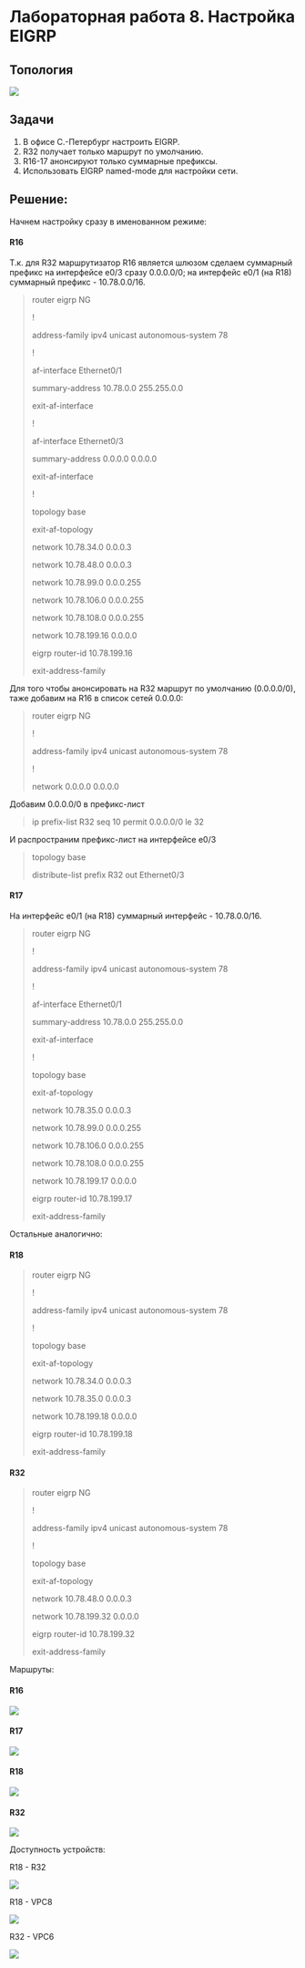 ﻿<h1> Лабораторная работа 8. Настройка EIGRP </h1> 

<h2> Топология </h2>
<img src=https://github.com/Avasekho/otus-networks-pro/blob/main/labs/lab08/topology-lab08.png>

<h2> Задачи </h2>

<ol>
  <li> В офисе С.-Петербург настроить EIGRP. </li>
  <li> R32 получает только маршрут по умолчанию. </li>
  <li> R16-17 анонсируют только суммарные префиксы. </li>
  <li> Использовать EIGRP named-mode для настройки сети. </li>
</ol>

<h2> Решение: </h2>

<p>Начнем настройку сразу в именованном режиме:</p>

<h4>R16</h4>

<p>Т.к. для R32 маршрутизатор R16 является шлюзом сделаем суммарный префикс на интерфейсе e0/3 сразу 0.0.0.0/0; 
на интерфейс e0/1 (на R18) суммарный префикс - 10.78.0.0/16.</p>

<blockquote>
<p>router eigrp NG</p>
<p> !</p>
<p> address-family ipv4 unicast autonomous-system 78</p>
<p>  !</p>
<p>  af-interface Ethernet0/1</p>
<p>   summary-address 10.78.0.0 255.255.0.0</p>
<p>  exit-af-interface</p>
<p>  !</p>
<p>  af-interface Ethernet0/3</p>
<p>   summary-address 0.0.0.0 0.0.0.0</p>
<p>  exit-af-interface</p>
<p>  !</p>
<p>  topology base</p>
<p>  exit-af-topology</p>
<p>  network 10.78.34.0 0.0.0.3</p>
<p>  network 10.78.48.0 0.0.0.3</p>
<p>  network 10.78.99.0 0.0.0.255</p>
<p>  network 10.78.106.0 0.0.0.255</p>
<p>  network 10.78.108.0 0.0.0.255</p>
<p>  network 10.78.199.16 0.0.0.0</p>
<p>  eigrp router-id 10.78.199.16</p>
<p> exit-address-family</p>
</blockquote>

<p>Для того чтобы анонсировать на R32 маршрут по умолчанию (0.0.0.0/0), таже добавим на R16 в список сетей 0.0.0.0:</p>

<blockquote>
<p>router eigrp NG</p>
<p> !</p>
<p> address-family ipv4 unicast autonomous-system 78</p>
<p>  !</p>
<p>  network 0.0.0.0 0.0.0.0</p>
</blockquote>

<p>Добавим 0.0.0.0/0 в префикс-лист</p>

<blockquote>
<p>ip prefix-list R32 seq 10 permit 0.0.0.0/0 le 32</p>
</blockquote>

<p>И распространим префикс-лист на интерфейсе e0/3</p>

<blockquote>
<p>topology base</p>
<p> distribute-list prefix R32 out Ethernet0/3</p>
</blockquote>

<h4>R17</h4>

<p>На интерфейс e0/1 (на R18) суммарный интерфейс - 10.78.0.0/16.</p>

<blockquote>
<p> router eigrp NG</p>
<p> !</p>
<p> address-family ipv4 unicast autonomous-system 78</p>
<p>  !</p>
<p>  af-interface Ethernet0/1</p>
<p>   summary-address 10.78.0.0 255.255.0.0</p>
<p>  exit-af-interface</p>
<p>  !</p>
<p>  topology base</p>
<p>  exit-af-topology</p>
<p>  network 10.78.35.0 0.0.0.3</p>
<p>  network 10.78.99.0 0.0.0.255</p>
<p>  network 10.78.106.0 0.0.0.255</p>
<p>  network 10.78.108.0 0.0.0.255</p>
<p>  network 10.78.199.17 0.0.0.0</p>
<p>  eigrp router-id 10.78.199.17</p>
<p> exit-address-family</p>
</blockquote>

<p>Остальные аналогично:</p>

<h4>R18</h4>

<blockquote>
<p>router eigrp NG</p>
<p> !</p>
<p> address-family ipv4 unicast autonomous-system 78</p>
<p>  !</p>
<p>  topology base</p>
<p>  exit-af-topology</p>
<p>  network 10.78.34.0 0.0.0.3</p>
<p>  network 10.78.35.0 0.0.0.3</p>
<p>  network 10.78.199.18 0.0.0.0</p>
<p>  eigrp router-id 10.78.199.18</p>
<p> exit-address-family</p>
</blockquote>

<h4>R32</h4>

<blockquote>
<p>router eigrp NG</p>
<p> !</p>
<p> address-family ipv4 unicast autonomous-system 78</p>
<p>  !</p>
<p>  topology base</p>
<p>  exit-af-topology</p>
<p>  network 10.78.48.0 0.0.0.3</p>
<p>  network 10.78.199.32 0.0.0.0</p>
<p>  eigrp router-id 10.78.199.32</p>
<p> exit-address-family</p>
</blockquote>

<p>Маршруты:</p>

<h4>R16</h4>
<img src=https://github.com/Avasekho/otus-networks-pro/blob/main/labs/lab08/r16_routes.png>

<h4>R17</h4>
<img src=https://github.com/Avasekho/otus-networks-pro/blob/main/labs/lab08/r17_routes.png>

<h4>R18</h4>
<img src=https://github.com/Avasekho/otus-networks-pro/blob/main/labs/lab08/r18_routes.png>

<h4>R32</h4>
<img src=https://github.com/Avasekho/otus-networks-pro/blob/main/labs/lab08/r32_routes.png>


<p>Доступность устройств:</p>

<p>R18 - R32</p>
<img src=https://github.com/Avasekho/otus-networks-pro/blob/main/labs/lab08/ping_r32.png>

<p>R18 - VPC8</p>
<img src=https://github.com/Avasekho/otus-networks-pro/blob/main/labs/lab08/ping_vpc8.png>

<p>R32 - VPC6</p>
<img src=https://github.com/Avasekho/otus-networks-pro/blob/main/labs/lab08/ping_vpc6.png>

